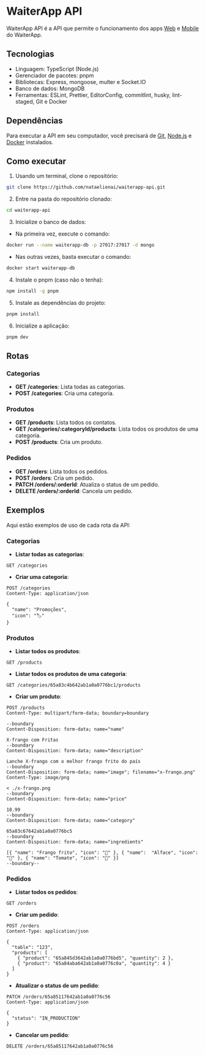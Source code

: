 # WaiterApp API

WaiterApp API é a API que permite o funcionamento dos apps [Web](https://github.com/nataelienai/waiterapp-web) e [Mobile](https://github.com/nataelienai/waiterapp-mobile) do WaiterApp.

## Tecnologias

- Linguagem: TypeScript (Node.js)
- Gerenciador de pacotes: pnpm
- Bibliotecas: Express, mongoose, multer e Socket.IO
- Banco de dados: MongoDB
- Ferramentas: ESLint, Prettier, EditorConfig, commitlint, husky, lint-staged, Git e Docker

## Dependências

Para executar a API em seu computador, você precisará de [Git](https://git-scm.com/downloads), [Node.js](https://nodejs.org/) e [Docker](https://docs.docker.com/engine/install/) instalados.

## Como executar

1. Usando um terminal, clone o repositório:
```sh
git clone https://github.com/nataelienai/waiterapp-api.git
```

2. Entre na pasta do repositório clonado:
```sh
cd waiterapp-api
```

3. Inicialize o banco de dados:

- Na primeira vez, execute o comando:
```sh
docker run --name waiterapp-db -p 27017:27017 -d mongo
```

- Nas outras vezes, basta executar o comando:
```sh
docker start waiterapp-db
```

4. Instale o pnpm (caso não o tenha):
```sh
npm install -g pnpm
```

5. Instale as dependências do projeto:
```sh
pnpm install
```

6. Inicialize a aplicação:
```sh
pnpm dev
```

## Rotas

### Categorias

- **GET /categories**: Lista todas as categorias.
- **POST /categories**: Cria uma categoria.

### Produtos

- **GET /products**: Lista todos os contatos.
- **GET /categories/:categoryId/products**: Lista todos os produtos de uma categoria.
- **POST /products**: Cria um produto.

### Pedidos

- **GET /orders**: Lista todos os pedidos.
- **POST /orders**: Cria um pedido.
- **PATCH /orders/:orderId**: Atualiza o status de um pedido.
- **DELETE /orders/:orderId**: Cancela um pedido.

## Exemplos

Aqui estão exemplos de uso de cada rota da API:

### Categorias

- **Listar todas as categorias**:

```http
GET /categories
```

- **Criar uma categoria**:
```http
POST /categories
Content-Type: application/json

{
  "name": "Promoções",
  "icon": "🏷️"
}
```

### Produtos

- **Listar todos os produtos**:

```http
GET /products
```

- **Listar todos os produtos de uma categoria**:

```http
GET /categories/65a83c4b642ab1a0a0776bc1/products
```

- **Criar um produto**:
```http
POST /products
Content-Type: multipart/form-data; boundary=boundary

--boundary
Content-Disposition: form-data; name="name"

X-frango com Fritas
--boundary
Content-Disposition: form-data; name="description"

Lanche X-frango com o melhor frango frito do país
--boundary
Content-Disposition: form-data; name="image"; filename="x-frango.png"
Content-Type: image/png

< ./x-frango.png
--boundary
Content-Disposition: form-data; name="price"

18.99
--boundary
Content-Disposition: form-data; name="category"

65a83c67642ab1a0a0776bc5
--boundary
Content-Disposition: form-data; name="ingredients"

[{ "name": "Frango frito", "icon": "🍗" }, { "name":  "Alface", "icon": "🥬" }, { "name": "Tomate", "icon": "🍅" }]
--boundary--
```

### Pedidos

- **Listar todos os pedidos**:

```http
GET /orders
```

- **Criar um pedido**:
```http
POST /orders
Content-Type: application/json

{
  "table": "123",
  "products": [
    { "product": "65a845d3642ab1a0a0776bd5", "quantity": 2 },
    { "product": "65a84aba642ab1a0a0776c0a", "quantity": 4 }
  ]
}
```

- **Atualizar o status de um pedido**:
```http
PATCH /orders/65a85117642ab1a0a0776c56
Content-Type: application/json

{
  "status": "IN_PRODUCTION"
}
```

- **Cancelar um pedido**:
```http
DELETE /orders/65a85117642ab1a0a0776c56
```
